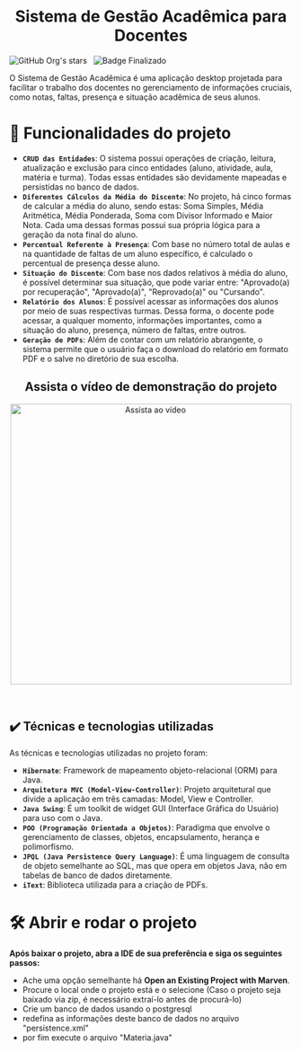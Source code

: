 <h1 align="center">Sistema de Gestão Acadêmica para Docentes</h1>

![GitHub Org's stars](https://img.shields.io/github/license/Artur-Neves/Gerenciamento-escolar_java)
&nbsp;
![Badge Finalizado](http://img.shields.io/static/v1?label=STATUS&message=finalizado)

O Sistema de Gestão Acadêmica é uma aplicação desktop projetada para facilitar o trabalho dos docentes no gerenciamento de informações cruciais, como notas, faltas, presença e situação acadêmica de seus alunos.

# :hammer: Funcionalidades do projeto

- **`CRUD das Entidades`**: O sistema possui operações de criação, leitura, atualização e exclusão para cinco entidades (aluno, atividade, aula, matéria e turma). Todas essas entidades são devidamente mapeadas e persistidas no banco de dados.
- **`Diferentes Cálculos da Média do Discente`**: No projeto, há cinco formas de calcular a média do aluno, sendo estas: Soma Simples, Média Aritmética, Média Ponderada, Soma com Divisor Informado e Maior Nota. Cada uma dessas formas possui sua própria lógica para a geração da nota final do aluno.
- **`Percentual Referente à Presença`**: Com base no número total de aulas e na quantidade de faltas de um aluno específico, é calculado o percentual de presença desse aluno.
- **`Situação do Discente`**: Com base nos dados relativos à média do aluno, é possível determinar sua situação, que pode variar entre: "Aprovado(a) por recuperação", "Aprovado(a)", "Reprovado(a)" ou "Cursando".
- **`Relatório dos Alunos`**: É possível acessar as informações dos alunos por meio de suas respectivas turmas. Dessa forma, o docente pode acessar, a qualquer momento, informações importantes, como a situação do aluno, presença, número de faltas, entre outros.
- **`Geração de PDFs`**: Além de contar com um relatório abrangente, o sistema permite que o usuário faça o download do relatório em formato PDF e o salve no diretório de sua escolha.
<div align="center">
  <h2>Assista o vídeo de demonstração do projeto</h2>



<a href="https://www.youtube.com/watch?v=il3Wyjw6ZMc" target="_blank"><img src="https://i.ytimg.com/vi/il3Wyjw6ZMc/hqdefault.jpg?sqp=-oaymwEcCPYBEIoBSFXyq4qpAw4IARUAAIhCGAFwAcABBg==&rs=AOn4CLDn7DFwBa8SC8HI3PxMkVXANT_eOA" alt="Assista ao vídeo" width="500"></a>



  </div>
  <br>

## ✔️ Técnicas e tecnologias utilizadas

As técnicas e tecnologias utilizadas no projeto foram:

- **`Hibernate`**: Framework de mapeamento objeto-relacional (ORM) para Java.
- **`Arquitetura MVC (Model-View-Controller)`**: Projeto arquitetural que divide a aplicação em três camadas: Model, View e Controller.
- **`Java Swing`**: É um toolkit de widget GUI (Interface Gráfica do Usuário) para uso com o Java.
- **`POO (Programação Orientada a Objetos)`**: Paradigma que envolve o gerenciamento de classes, objetos, encapsulamento, herança e polimorfismo.
- **`JPQL (Java Persistence Query Language)`**: É uma linguagem de consulta de objeto semelhante ao SQL, mas que opera em objetos Java, não em tabelas de banco de dados diretamente.
- **`iText`**: Biblioteca utilizada para a criação de PDFs.


# 🛠️ Abrir e rodar o projeto

**Após baixar o projeto, abra a IDE de sua preferência e siga os seguintes passos:**

-  Ache uma opção semelhante há **Open an Existing Project with Marven**.
-  Procure o local onde o projeto está e o selecione (Caso o projeto seja baixado via zip, é necessário extraí-lo antes de procurá-lo)
-  Crie um banco de dados usando o postgresql
-  redefina as informações deste banco de dados no arquivo "persistence.xml"
-  por fim execute o arquivo "Materia.java"
